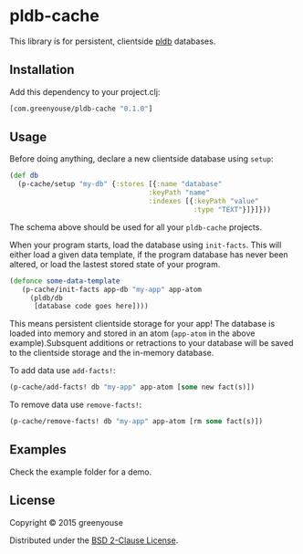 # pldb-cache

This library is for persistent, clientside
[pldb](https://github.com/clojure/core.logic) databases.

## Installation

Add this dependency to your project.clj:
```clj
[com.greenyouse/pldb-cache "0.1.0"]
```

## Usage

Before doing anything, declare a new clientside database using `setup`:

```clj
(def db
  (p-cache/setup "my-db" {:stores [{:name "database"
                                  :keyPath "name"
                                  :indexes [{:keyPath "value"
                                             :type "TEXT"}]}]}))
```

The schema above should be used for all your `pldb-cache` projects.

When your program starts, load the database using `init-facts`. This
will either load a given data template, if the  program database has
never been altered, or load the lastest stored state of your program. 

```clj
(defonce some-data-template
   (p-cache/init-facts app-db "my-app" app-atom
     (pldb/db
      [database code goes here])))
```

This means persistent clientside storage for your app! The database is
loaded into memory and stored in an atom (`app-atom` in the above
example).Subsquent additions or retractions to your database will be
saved to the clientside storage and the in-memory database.

To add data use `add-facts!`:

```clj
(p-cache/add-facts! db "my-app" app-atom [some new fact(s)])
```

To remove data use `remove-facts!`:

```clj
(p-cache/remove-facts! db "my-app" app-atom [rm some fact(s)])
```


## Examples

Check the example folder for a demo.


## License

Copyright © 2015 greenyouse

Distributed under the [BSD 2-Clause License](http://www.opensource.org/licenses/BSD-2-Clause).
